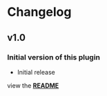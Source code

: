 # Changelog


## v1.0

### Initial version of this plugin

- Initial release

view the [**README**](../master/README.md "View README")
